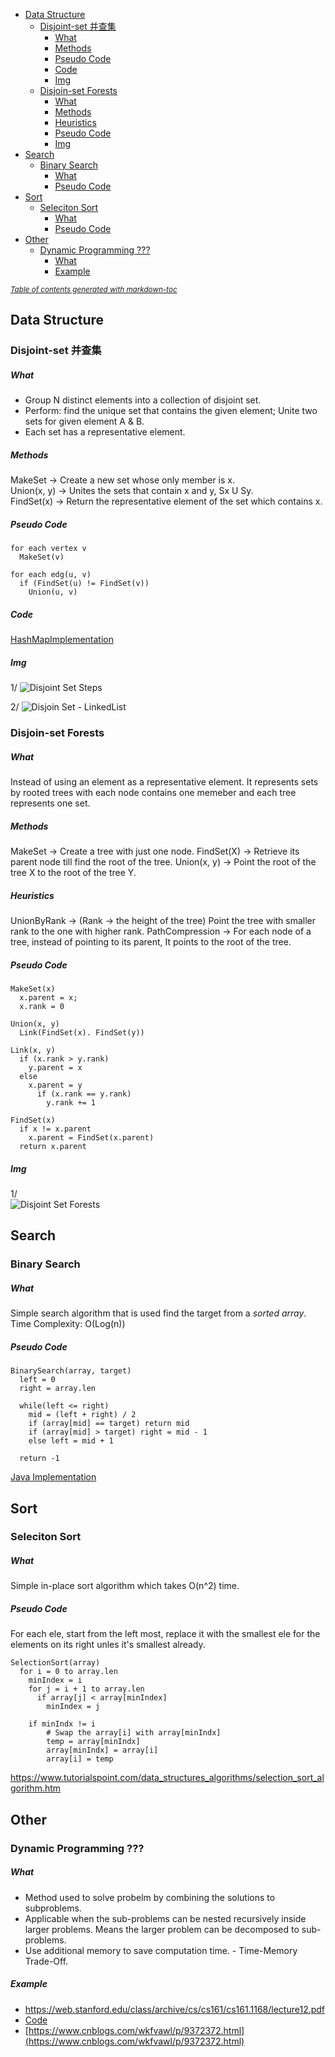 - [Data Structure](#data-structure)
  * [Disjoint-set  并查集](#disjoint-set-----)
      - [What](#what)
      - [Methods](#methods)
      - [Pseudo Code](#pseudo-code)
      - [Code](#code)
      - [Img](#img)
  * [Disjoin-set Forests](#disjoin-set-forests)
      - [What](#what-1)
      - [Methods](#methods-1)
      - [Heuristics](#heuristics)
      - [Pseudo Code](#pseudo-code-1)
      - [Img](#img-1)
- [Search](#search)
  * [Binary Search](#binary-search)
      - [What](#what-2)
      - [Pseudo Code](#pseudo-code-2)
- [Sort](#sort)
  * [Seleciton Sort](#seleciton-sort)
      - [What](#what-3)
      - [Pseudo Code](#pseudo-code-3)
- [Other](#other)
  * [Dynamic Programming ???](#dynamic-programming----)
      - [What](#what-4)
      - [Example](#example)

<small><i><a href='http://ecotrust-canada.github.io/markdown-toc/'>Table of contents generated with markdown-toc</a></i></small>


  
## Data Structure
### Disjoint-set  并查集    
##### What  
* Group N distinct elements into a collection of disjoint set.  
* Perform: find the unique set that contains the given element; Unite two sets for given element A & B.  
* Each set has a representative element.
##### Methods  
MakeSet -> Create a new set whose only member is x.  
Union(x, y) -> Unites the sets that contain x and y, Sx U Sy.  
FindSet(x) -> Return the representative element of the set which contains x.  
  
##### Pseudo Code  
```  
for each vertex v  
  MakeSet(v)  
  
for each edg(u, v) 
  if (FindSet(u) != FindSet(v))  
    Union(u, v)  
``` 
##### Code  
[HashMapImplementation](https://github.com/HUAZHEYINy/NOTE/tree/master/BasicComputerScience/Codes/src/DisjoinSet)  
  
##### Img  
1/ ![Disjoint Set Steps](https://media.geeksforgeeks.org/wp-content/uploads/Linked_List_representation_of_Disjoint_Set_Data_Structures_2.jpg)  
  
2/ ![Disjoin Set - LinkedList](https://media.geeksforgeeks.org/wp-content/uploads/Linked_List_representation_of_Disjoint_Set_Data_Structures_3.jpg)  
  
### Disjoin-set Forests  
##### What  
Instead of using an element as a representative element. It represents sets by rooted trees with each node contains one memeber and each tree represents one set.  
##### Methods  
MakeSet -> Create a tree with just one node.
FindSet(X) -> Retrieve its parent node till find the root of the tree.
Union(x, y) -> Point the root of the tree X to the root of the tree Y. 
##### Heuristics 
UnionByRank -> (Rank -> the height of the tree) Point the tree with smaller rank to the one with higher rank.
PathCompression -> For each node of a tree, instead of pointing to its parent, It points to the root of the tree.  
##### Pseudo Code  
```  
MakeSet(x)  
  x.parent = x;
  x.rank = 0  
  
Union(x, y)  
  Link(FindSet(x). FindSet(y))  
  
Link(x, y)  
  if (x.rank > y.rank)  
    y.parent = x  
  else   
    x.parent = y  
      if (x.rank == y.rank)  
        y.rank += 1  
   
FindSet(x)  
  if x != x.parent  
    x.parent = FindSet(x.parent)  
  return x.parent
```    
##### Img 
1/  
![Disjoint Set Forests](https://helloacm.com/wp-images/acm/2012/data-structure/disjoint3.jpg)  
     
## Search  
### Binary Search
##### What  
Simple search algorithm that is used find the target from a *sorted array*.     
Time Complexity: O(Log(n))
##### Pseudo Code  
```  
BinarySearch(array, target) 
  left = 0
  right = array.len  
  
  while(left <= right)  
    mid = (left + right) / 2
    if (array[mid] == target) return mid
    if (array[mid] > target) right = mid - 1
    else left = mid + 1
    
  return -1 
```     
[Java Implementation](https://github.com/HUAZHEYINy/NOTE/blob/master/BasicComputerScience/Codes/src/Search/BinarySearch/BinarySearch.java)  
  
## Sort  
### Seleciton Sort  
##### What  
Simple in-place sort algorithm which takes O(n^2) time.
##### Pseudo Code    
For each ele, start from the left most, replace it with the smallest ele for the elements on its right unles it's smallest already.  

```  
SelectionSort(array)  
  for i = 0 to array.len    
    minIndex = i
    for j = i + 1 to array.len  
      if array[j] < array[minIndex]
        minIndex = j
        
    if minIndx != i
        # Swap the array[i] with array[minIndx]  
        temp = array[minIndx]
        array[minIndx] = array[i]  
        array[i] = temp
```
https://www.tutorialspoint.com/data_structures_algorithms/selection_sort_algorithm.htm
  
## Other
### Dynamic Programming ???
##### What  
* Method used to solve probelm by combining the solutions to subproblems.
* Applicable when the sub-problems can be nested recursively inside larger problems. Means the larger problem can be decomposed to sub-problems.    
* Use additional memory to save computation time. - Time-Memory Trade-Off.
##### Example  
* https://web.stanford.edu/class/archive/cs/cs161/cs161.1168/lecture12.pdf   
* [Code](https://github.com/HUAZHEYINy/NOTE/tree/master/BasicComputerScience/Codes/src/DynamicProgramming)  
* [https://www.cnblogs.com/wkfvawl/p/9372372.html](https://www.cnblogs.com/wkfvawl/p/9372372.html)
